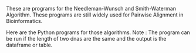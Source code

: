 These are programs for the Needleman-Wunsch and Smith-Waterman Algorithm.
These programs are still widely used for Pairwise Alignment in Bioinformatics.

Here are the Python programs for those algorithms. 
Note : 
The program can be run if the length of two dnas are the same and the output is the dataframe or table.
